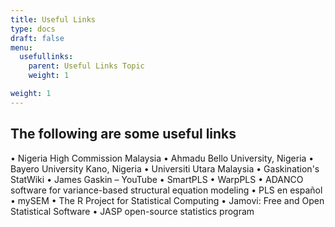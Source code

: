```yaml
---
title: Useful Links
type: docs
draft: false
menu:
  usefullinks:
    parent: Useful Links Topic
    weight: 1

weight: 1
---
```


## The following are some useful links

•	Nigeria High Commission Malaysia 
•	Ahmadu Bello University, Nigeria 
•	Bayero University Kano, Nigeria 
•	Universiti Utara Malaysia 
•	Gaskination's StatWiki 
•	James Gaskin – YouTube
•	SmartPLS
•	WarpPLS
•	ADANCO software for variance-based structural equation modeling 
•	PLS en español 
•	mySEM
•	The R Project for Statistical Computing 
•	Jamovi: Free and Open Statistical Software 
•	JASP open-source statistics program 
